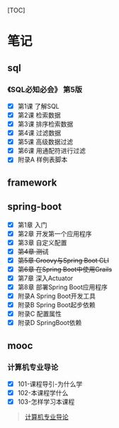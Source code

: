 [TOC]

# 笔记

## sql

### 《SQL必知必会》 第5版

- [x] 第1课 了解SQL
- [x] 第2课 检索数据
- [x] 第3课 排序检索数据
- [x] 第4课 过滤数据
- [x] 第5课 高级数据过滤
- [x] 第6课 用通配符进行过滤
- [x] 附录A 样例表脚本

## framework

## spring-boot

- [x] 第1章 入门
- [x] 第2章 开发第一个应用程序
- [x] 第3章 自定义配置
- [x] ~~第4章 测试~~
- [x] ~~第5章 Groovy与Spring Boot CLI~~
- [x] ~~第6章 在Spring Boot中使用Grails~~
- [x] 第7章 深入Actuator
- [x] 第8章 部署Spring Boot应用程序
- [x] 附录A Spring Boot开发工具
- [x] 附录B Spring Boot起步依赖
- [x] 附录C 配置属性
- [x] 附录D SpringBoot依赖

## mooc

### 计算机专业导论

- [x] 101-课程导引-为什么学
- [x] 102-本课程学什么
- [x] 103-怎样学习本课程 

> [计算机专业导论](https://www.icourse163.org/course/HIT-437006)
